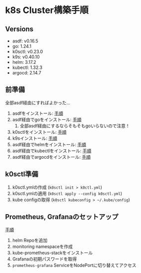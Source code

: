 # k8s Cluster構築手順

## Versions

- asdf: v0.16.5
- go: 1.24.1
- k0sctl: v0.23.0
- k9s: v0.40.10
- helm: 3.17.2
- kubectl: 1.32.3
- argocd: 2.14.7

## 前準備

全部asdf経由にすればよかった...

1. asdfをインストール: [手順](docs/preliminaries.md#install-asdf)
2. asdf経由でgoをインストール: [手順](docs/preliminaries.md#install-golang-with-asdf)
   1. 全部asdf経由にするならそもそもgoいらないので注意！
3. k0sctlをインストール: [手順](docs/preliminaries.md#install-k0sctl)
4. k9sインストール: [手順](docs/preliminaries.md#install-k9s)
5. asdf経由でhelmをインストール: [手順](docs/preliminaries.md#install-helm-with-asdf)
6. asdf経由でkubectlをインストール: [手順](docs/preliminaries.md#install-kubectl-with-asdf)
7. asdf経由でargocdをインストール: [手順](docs/preliminaries.md#install-argocd-with-asdf)

## k0sctl準備

1. k0sctl.ymlの作成 (`k0sctl init > k0ctl.yml`)
2. k0sctl.ymlの適用 (`k0sctl apply --config k0sctl.yml`)
3. kube configの取得 (`k0sctl kubeconfig > ~/.kube/config`)

## Prometheus, Grafanaのセットアップ

[手順](docs/prometheus-grafana.md#install-prometheus-grafana-with-helm)

1. helm Repoを追加
2. monitoring namespaceを作成
3. kube-prometheus-stackをインストール
4. Grafanaの初期パスワードを取得
5. `prometheus-grafana` ServiceをNodePortに切り替えてアクセス



